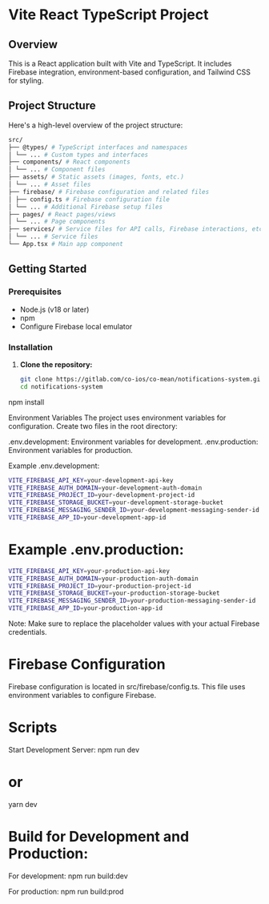 # Vite React TypeScript Project

## Overview

This is a React application built with Vite and TypeScript. It includes Firebase integration, environment-based configuration, and Tailwind CSS for styling.

## Project Structure

Here's a high-level overview of the project structure:

```sh
src/
├── @types/ # TypeScript interfaces and namespaces
│ └── ... # Custom types and interfaces
├── components/ # React components
│ └── ... # Component files
├── assets/ # Static assets (images, fonts, etc.)
│ └── ... # Asset files
├── firebase/ # Firebase configuration and related files
│ ├── config.ts # Firebase configuration file
│ └── ... # Additional Firebase setup files
├── pages/ # React pages/views
│ └── ... # Page components
├── services/ # Service files for API calls, Firebase interactions, etc.
│ └── ... # Service files
└── App.tsx # Main app component
```

## Getting Started

### Prerequisites

- Node.js (v18 or later)
- npm
- Configure Firebase local emulator

### Installation

1. **Clone the repository:**

   ```sh
   git clone https://gitlab.com/co-ios/co-mean/notifications-system.git
   cd notifications-system

npm install

Environment Variables
The project uses environment variables for configuration. Create two files in the root directory:

.env.development: Environment variables for development.
.env.production: Environment variables for production.

Example .env.development:

```sh 
VITE_FIREBASE_API_KEY=your-development-api-key
VITE_FIREBASE_AUTH_DOMAIN=your-development-auth-domain
VITE_FIREBASE_PROJECT_ID=your-development-project-id
VITE_FIREBASE_STORAGE_BUCKET=your-development-storage-bucket
VITE_FIREBASE_MESSAGING_SENDER_ID=your-development-messaging-sender-id
VITE_FIREBASE_APP_ID=your-development-app-id
```

# Example .env.production:

```sh
VITE_FIREBASE_API_KEY=your-production-api-key
VITE_FIREBASE_AUTH_DOMAIN=your-production-auth-domain
VITE_FIREBASE_PROJECT_ID=your-production-project-id
VITE_FIREBASE_STORAGE_BUCKET=your-production-storage-bucket
VITE_FIREBASE_MESSAGING_SENDER_ID=your-production-messaging-sender-id
VITE_FIREBASE_APP_ID=your-production-app-id
```

Note: Make sure to replace the placeholder values with your actual Firebase credentials.

# Firebase Configuration
Firebase configuration is located in src/firebase/config.ts. This file uses environment variables to configure Firebase.

# Scripts
Start Development Server:
npm run dev
# or
yarn dev

# Build for Development and Production:

For development:
npm run build:dev

For production:
npm run build:prod





